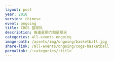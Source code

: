 ```yaml
---
layout: post
year: 2018
version: chinese
event: ongoing
title: COGS 篮球队
description: 每逢星期六和星期天
categories: all-events ongoing
image-path: /assets/img/ongoing/basketball.jpg
share-link: /all-events/ongoing/cogs-basketball
permalink: /:categories/:title
---
```

